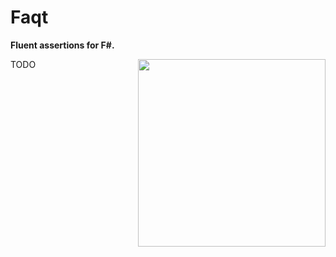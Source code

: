 Faqt
====

**Fluent assertions for F#.**

<img src="https://raw.githubusercontent.com/cmeeren/Faqt/master/logo/faqt-logo-docs.png" width="300" align="right" />

TODO
